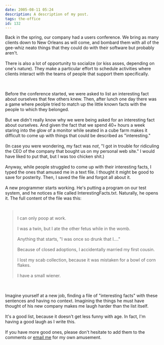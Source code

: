 ```yaml
---
date: 2005-08-11 05:24
description: A description of my post.
tags: the-office
id: 132
---
```

Back in the spring, our company had a users conference.  We bring as many clients down to New Orleans as will come, and bombard them with all of the gee-whiz neato things that they could do with their software but probably aren't.<br />
<br />
There is also a lot of opportunity to socialize (or kiss asses, depending on one's nature).  They make a particular effort to schedule activities where clients interact with the teams of people that support them specifically.
<!--more--><br /><br />Before the conference started, we were asked to list an interesting fact about ourselves that few others knew.  Then, after lunch one day there was a game where peolple tried to match up the little known facts with the people to which they belonged.<br />
<br />
But we didn't really know why we were being asked for an interesting fact about ourselves.  And given the fact that we spend 40+ hours a week staring into the glow of a monitor while seated in a cube farm makes it difficult to come up with things that could be described as "interesting."<br />
<br />
(In case you were wondering, my fact was <i>not</i>, "I got in trouble for ridiculing the CEO of the company that bought us on my personal web site."  I would have liked to put that, but I was too chicken shit.)<br />
<br />
Anyway, while people struggled to come up with their interesting facts, I typed the ones that amused me in a text file.  I thought it might be good to save for posterity.  Then, I saved the file and forgot all about it.<br />
<br />
A new programmer starts working.  He's putting a program on our test system, and he notices a file called InterestingFacts.txt.  Naturally, he opens it.  The full content of the file was this:<br />
<br />
<blockquote><br />
I can only poop at work.<br />
<br />
I was a twin, but I ate the other fetus while in the womb.<br />
<br />
Anything that starts, "I was once so drunk that I...."<br />
<br />
Because of closed adoptions, I accidentally married my first cousin.<br />
<br />
I lost my scab collection, because it was mistaken for a bowl of corn flakes.<br />
<br />
I have a small wiener.<br />
</blockquote><br />
<br />
Imagine yourself at a new job, finding a file of "interesting facts" with these sentences and having no context.  Imagining the things he must have thought of his new company makes me laugh harder than the list itself.<br />
<br />
It's a good list, because it doesn't get less funny with age.  In fact, I'm having a good laugh as I write this. <br />
<br />
If you have more good ones, please don't hesitate to add them to the comments or <a href="mailto:bens@theskinnyonbenny.com">email me</a> for my own amusement.<br />
<br />

